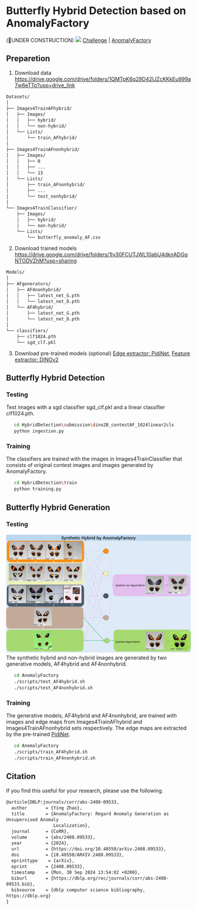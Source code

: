 # Butterfly Hybrid Detection based on AnomalyFactory
(:construction:UNDER CONSTRUCTION)
![](icons/teaser.png)
[Challenge](https://www.codabench.org/competitions/3764/) | [AnomalyFactory](https://arxiv.org/abs/2408.09533)
## Preparetion
1. Download data
   https://drive.google.com/drive/folders/1QMTpK6q29D42IJZcKKkEu999a7w6eTTo?usp=drive_link
```   
Datasets/
│
├── Images4TrainAFhybrid/
│   ├── Images/
│   │   ├── hybrid/
│   │   └── non-hybrid/
│   └── Lists/
│       └── train_AFhybrid/
│
├── Images4TrainAFnonhybrid/
│   ├── Images/
│   │   ├── 0
│   │   ├── ...
│   │   └── 13
│   └── Lists/
│       ├── train_AFnonhybrid/
│       ├── ...
│       └── test_nonhybrid/
│
└── Images4TrainClassifier/
    ├── Images/
    │   ├── hybrid/
    │   └── non-hybrid/
    └── Lists/
        └── butterfly_anomaly_AF.csv
```

2. Download trained models
   https://drive.google.com/drive/folders/1Iv30FCUTJWL10abU4dknADGqNTODVZhM?usp=sharing
```
Models/
│
├── AFgenerators/
│   ├── AF4nonhybrid/
│   │   ├── latest_net_G.pth
│   │   └── latest_net_D.pth
│   └── AF4hybrid/
│       ├── latest_net_G.pth
│       └── latest_net_D.pth
│
└── classifiers/
    ├── clf1024.pth
    └── sgd_clf.pkl
```
3. Download pre-trained models (optional)
   [Edge extractor: PidiNet](https://github.com/hellozhuo/pidinet), [Feature extractor: DINOv2](https://github.com/facebookresearch/dinov2)
## Butterfly Hybrid Detection
### Testing 
Test images with a sgd classifier sgd_clf.pkl and a linear classifier clf1024.pth.
```bash
   cd HybridDetection\submission\dino2B_contestAF_1024linear2cls
   python ingestion.py
```
### Training
The classifiers are trained with the images in Images4TrainClassifier that consists of original contest images and images generated by AnomalyFactory.
```bash
   cd HybridDetection\train
   python training.py
```
## Butterfly Hybrid Generation
### Testing
![](icons/synthetic-hybrid.png)
The synthetic hybrid and non-hybrid images are generated by two generative models, AF4hybrid and AF4nonhybrid.
```bash
   cd AnomalyFactory
   ./scripts/test_AF4hybrid.sh
   ./scripts/test_AF4nonhybrid.sh
```
### Training
The generative models, AF4hybrid and AF4nonhybrid, are trained with images and edge maps from Images4TrainAFhybrid and Images4TrainAFnonhybrid sets respectively. 
The edge maps are extracted by the pre-trained [PidiNet](https://github.com/hellozhuo/pidinet).
```bash
   cd AnomalyFactory
   ./scripts/train_AF4hybrid.sh
   ./scripts/train_AF4nonhybrid.sh
```
## Citation
If you find this useful for your research, please use the following.

```
@article{DBLP:journals/corr/abs-2408-09533,
  author       = {Ying Zhao},
  title        = {AnomalyFactory: Regard Anomaly Generation as Unsupervised Anomaly
                  Localization},
  journal      = {CoRR},
  volume       = {abs/2408.09533},
  year         = {2024},
  url          = {https://doi.org/10.48550/arXiv.2408.09533},
  doi          = {10.48550/ARXIV.2408.09533},
  eprinttype    = {arXiv},
  eprint       = {2408.09533},
  timestamp    = {Mon, 30 Sep 2024 13:54:02 +0200},
  biburl       = {https://dblp.org/rec/journals/corr/abs-2408-09533.bib},
  bibsource    = {dblp computer science bibliography, https://dblp.org}
}
```

